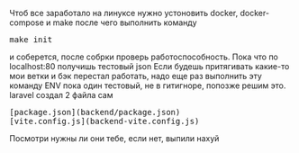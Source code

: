 Чтоб все заработало на линуксе нужно устоновить docker, docker-compose и make
после чего выполнить команду 
<pre>
make init
</pre>
и соберется, после собрки проверь работоспособность. Пока что по localhost:80 получишь тестовый json 
Если будешь притягивать какие-то мои ветки и бэк перестал работать, надо еще раз выполнить эту команду
ENV пока один тестовый, не в гитигноре, попозже решим это.
laravel создал 2 файла сам
<pre>
[package.json](backend/package.json)
[vite.config.js](backend-vite.config.js)
</pre>
Посмотри нужны ли они тебе, если нет, выпили нахуй